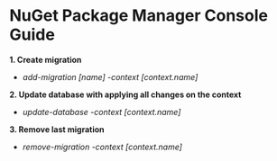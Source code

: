 # NuGet Package Manager Console Guide


**1. Create migration**
   - *add-migration [name] -context [context.name]*

**2. Update database with applying all changes on the context**
   - *update-database -context [context.name]*

**3. Remove last migration**
   - *remove-migration -context [context.name]*
